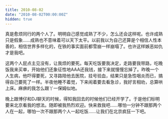 ```yaml
---
title: 2010-08-02
date: "2010-08-02T00:00:00Z"
hidden: true
---
```

真是愈烦同行的两个人了。明明自己感觉成熟了不少，怎么还会这样呢。也许成熟只是假象……成熟也不意味着可以天下太平。以前我以为自己还算是个相信人性本善的，相信世界多样化的，在铁的事实面前都雪崩一样崩塌了。也许这样嫉恶如仇才是我吧。

这两个人屁点主见没有，让我烦的要死。每天吃饭要我决定，走路要我带路，吃晚饭我来买单，开始他们还象征性地AAA还我钱，接下来就慢慢忘掉了。昨晚一个人生病，他吓得要死，又寻路陪他去医院，挂号验血，结果只是急性咽炎而已，搞得自己要死了一样。半夜他睡不着觉，下来闹着要去看急诊，我好言相劝，总算哄上床。麻痹的我怎么跟丫一保姆似地。

晚上跟博仔和DJ聊天的时候，得知我回去的时候他们已经开学了。于是他们标明要来北京看我的想法。随即被我热烈欢迎。快来救我吧……哪怕一分钟不跟那两个人在一起，哪怕一次不跟那两个人一起吃饭……让我们在北京疯狂一下吧。